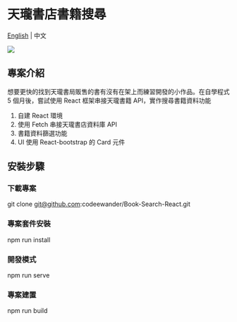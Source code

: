 # 天瓏書店書籍搜尋

[English](./README.md) | 中文

![](https://i.imgur.com/LAOX1ZB.png)

## 專案介紹

想要更快的找到天瓏書局販售的書有沒有在架上而練習開發的小作品。在自學程式 5 個月後，嘗試使用 React 框架串接天瓏書籍 API，實作搜尋書籍資料功能

1. 自建 React 環境
2. 使用 Fetch 串接天瓏書店資料庫 API
3. 書籍資料篩選功能
4. UI 使用 React-bootstrap 的 Card 元件

## 安裝步驟

### 下載專案

git clone git@github.com:codeewander/Book-Search-React.git

### 專案套件安裝

npm run install

### 開發模式

npm run serve

### 專案建置

npm run build
